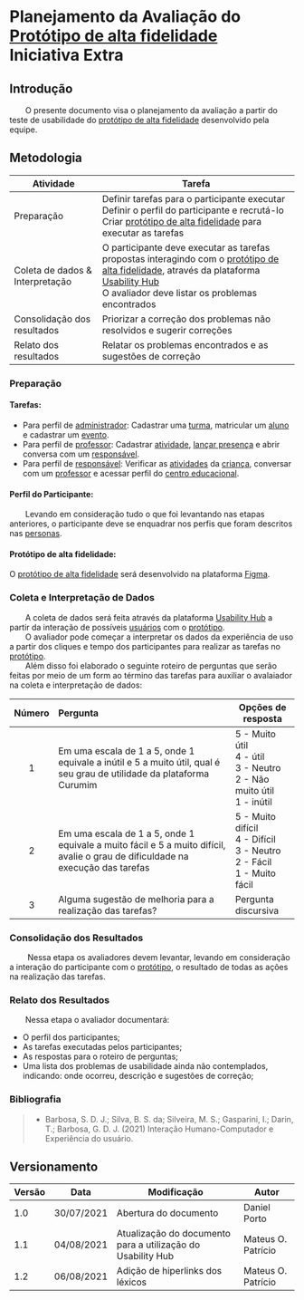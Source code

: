 # Planejamento da Avaliação do [Protótipo de alta fidelidade](/base/requisitos/modelagem/lexicos/#lexico-prototipo-de-alta-fidelidade) <br> <span class="rotulo-extra">Iniciativa Extra</span>

## Introdução
&emsp;&emsp;O presente documento visa o planejamento da avaliação a partir do teste de usabilidade do [protótipo de alta fidelidade](/base/requisitos/modelagem/lexicos/#lexico-prototipo-de-alta-fidelidade) desenvolvido pela equipe.

## Metodologia

| Atividade | Tarefa |
|--|--|
| Preparação |Definir tarefas para o participante executar<br> Definir o perfil do participante e recrutá-lo<br>Criar [protótipo de alta fidelidade](/base/requisitos/modelagem/lexicos/#lexico-prototipo-de-alta-fidelidade) para executar as tarefas |
| Coleta de dados & Interpretação | O participante deve executar as tarefas propostas interagindo com o [protótipo de alta fidelidade](/base/requisitos/modelagem/lexicos/#lexico-prototipo-de-alta-fidelidade), através da plataforma [Usability Hub](https://usabilityhub.com/)<br> O avaliador deve listar os problemas encontrados<br>|
| Consolidação dos resultados<br> | Priorizar a correção dos problemas não resolvidos e sugerir correções<br> |
| Relato dos resultados<br> | Relatar os problemas encontrados e as sugestões de correção<br> |

### Preparação

#### Tarefas:
- Para perfil de [administrador](/base/requisitos/modelagem/lexicos/#lexico-administrador): Cadastrar uma [turma](/base/requisitos/modelagem/lexicos/#lexico-turma), matricular um [aluno](/base/requisitos/modelagem/lexicos/#lexico-aluno) e cadastrar um [evento](/base/requisitos/modelagem/lexicos/#lexico-evento).
- Para perfil de [professor](/base/requisitos/modelagem/lexicos/#lexico-professor): Cadastrar [atividade](/base/requisitos/modelagem/lexicos/#lexico-atividade), [lançar presença](/base/requisitos/modelagem/lexicos/#lexico-lancar-presenca) e abrir conversa com um [responsável](/base/requisitos/modelagem/lexicos/#lexico-responsavel).
- Para perfil de [responsável](/base/requisitos/modelagem/lexicos/#lexico-responsavel): Verificar as [atividades](/base/requisitos/modelagem/lexicos/#lexico-atividade) da [criança](/base/requisitos/modelagem/lexicos/#lexico-crianca), conversar com um [professor](/base/requisitos/modelagem/lexicos/#lexico-professor) e acessar perfil do [centro educacional](/base/requisitos/modelagem/lexicos/#lexico-centro-educacional).
  
#### Perfil do Participante:
&emsp;&emsp;Levando em consideração tudo o que foi levantando nas etapas anteriores, o participante deve se enquadrar nos perfis que foram descritos nas [personas](../requisitos/elicitacao/personas.md).

#### Protótipo de alta fidelidade:

O [protótipo de alta fidelidade](/base/requisitos/modelagem/lexicos/#lexico-prototipo-de-alta-fidelidade) será desenvolvido na plataforma [Figma](https://www.figma.com/).



### Coleta e Interpretação de Dados
&emsp;&emsp;A coleta de dados será feita através da plataforma [Usability Hub](https://usabilityhub.com/) a partir da interação de possíveis [usuários](/base/requisitos/modelagem/lexicos/#lexico-usuario) com o [protótipo](/base/requisitos/modelagem/lexicos/#lexico-prototipo).<br>
&emsp;&emsp;O avaliador pode começar a interpretar os dados da experiência de uso a partir dos cliques e tempo dos participantes para realizar as tarefas no [protótipo](/base/requisitos/modelagem/lexicos/#lexico-prototipo).<br>
&emsp;&emsp;Além disso foi elaborado o seguinte roteiro de perguntas que serão feitas por meio de um form ao término das tarefas para auxiliar o avalaiador na coleta e interpretação de dados:

| Número | Pergunta | Opções de resposta |
|:-:|:----------|-------------------|
| 1 | Em uma escala de 1 a 5, onde 1 equivale a inútil e 5 a muito útil, qual é seu grau de utilidade da plataforma Curumim | 5 - Muito útil <br>4 - útil<br>3 - Neutro <br>2 - Não muito útil<br>1 - inútil <br>|
| 2 | Em uma escala de 1 a 5, onde 1 equivale a muito fácil e 5 a muito difícil, avalie o grau de dificuldade na execução das tarefas | 5 - Muito difícil <br>4 - Difícil<br>3 - Neutro <br>2 - Fácil<br>1 - Muito fácil <br> |
| 3 | Alguma sugestão de melhoria para a realização das tarefas? | Pergunta discursiva |

### Consolidação dos Resultados
&emsp;&emsp; Nessa etapa os avaliadores devem levantar, levando em consideração a interação do participante com o [protótipo](/base/requisitos/modelagem/lexicos/#lexico-prototipo), o resultado de todas as ações na realização das tarefas.

### Relato dos Resultados

&emsp;&emsp;Nessa etapa o avaliador documentará:

- O perfil dos participantes;
- As tarefas executadas pelos participantes;
- As respostas para o roteiro de perguntas;
- Uma lista dos problemas de usabilidade ainda não contemplados, indicando: onde ocorreu, descrição e sugestões de correção;

### Bibliografia
> - Barbosa, S. D. J.; Silva, B. S. da; Silveira, M. S.; Gasparini, I.; Darin, T.; Barbosa, G. D. J. (2021) Interação Humano-Computador e Experiência do usuário.

## Versionamento
| Versão | Data | Modificação | Autor |
|--|--|--|--|
|1.0|30/07/2021| Abertura do documento | Daniel Porto |
|1.1|04/08/2021| Atualização do documento para a utilização do Usability Hub | Mateus O. Patrício |
|1.2|06/08/2021| Adição de hiperlinks dos léxicos | Mateus O. Patrício |
